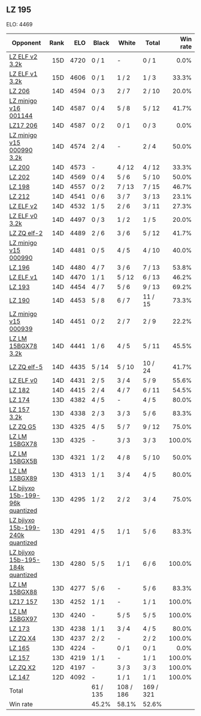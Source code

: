 ## LZ 195 ##

ELO: 4469

Opponent | Rank | ELO | Black | White | Total | Win rate
---------|-----:|----:|-------|-------|-------|-------:
[LZ ELF v2 3.2k](LZ%20ELF%20v2%203.2k.md) | 15D | 4720 | 0 / 1 | - | 0 / 1 | 0.0%
[LZ ELF v1 3.2k](LZ%20ELF%20v1%203.2k.md) | 15D | 4606 | 0 / 1 | 1 / 2 | 1 / 3 | 33.3%
[LZ 206](LZ%20206.md) | 14D | 4594 | 0 / 3 | 2 / 7 | 2 / 10 | 20.0%
[LZ minigo v16 001144](LZ%20minigo%20v16%20001144.md) | 14D | 4587 | 0 / 4 | 5 / 8 | 5 / 12 | 41.7%
[LZ17 206](LZ17%20206.md) | 14D | 4587 | 0 / 2 | 0 / 1 | 0 / 3 | 0.0%
[LZ minigo v15 000990 3.2k](LZ%20minigo%20v15%20000990%203.2k.md) | 14D | 4574 | 2 / 4 | - | 2 / 4 | 50.0%
[LZ 200](LZ%20200.md) | 14D | 4573 | - | 4 / 12 | 4 / 12 | 33.3%
[LZ 202](LZ%20202.md) | 14D | 4569 | 0 / 4 | 5 / 6 | 5 / 10 | 50.0%
[LZ 198](LZ%20198.md) | 14D | 4557 | 0 / 2 | 7 / 13 | 7 / 15 | 46.7%
[LZ 212](LZ%20212.md) | 14D | 4541 | 0 / 6 | 3 / 7 | 3 / 13 | 23.1%
[LZ ELF v2](LZ%20ELF%20v2.md) | 14D | 4532 | 1 / 5 | 2 / 6 | 3 / 11 | 27.3%
[LZ ELF v0 3.2k](LZ%20ELF%20v0%203.2k.md) | 14D | 4497 | 0 / 3 | 1 / 2 | 1 / 5 | 20.0%
[LZ ZQ elf-2](LZ%20ZQ%20elf-2.md) | 14D | 4489 | 2 / 6 | 3 / 6 | 5 / 12 | 41.7%
[LZ minigo v15 000990](LZ%20minigo%20v15%20000990.md) | 14D | 4481 | 0 / 5 | 4 / 5 | 4 / 10 | 40.0%
[LZ 196](LZ%20196.md) | 14D | 4480 | 4 / 7 | 3 / 6 | 7 / 13 | 53.8%
[LZ ELF v1](LZ%20ELF%20v1.md) | 14D | 4470 | 1 / 1 | 5 / 12 | 6 / 13 | 46.2%
[LZ 193](LZ%20193.md) | 14D | 4454 | 4 / 7 | 5 / 6 | 9 / 13 | 69.2%
[LZ 190](LZ%20190.md) | 14D | 4453 | 5 / 8 | 6 / 7 | 11 / 15 | 73.3%
[LZ minigo v15 000939](LZ%20minigo%20v15%20000939.md) | 14D | 4451 | 0 / 2 | 2 / 7 | 2 / 9 | 22.2%
[LZ LM 15BGX78 3.2k](LZ%20LM%2015BGX78%203.2k.md) | 14D | 4441 | 1 / 6 | 4 / 5 | 5 / 11 | 45.5%
[LZ ZQ elf-5](LZ%20ZQ%20elf-5.md) | 14D | 4435 | 5 / 14 | 5 / 10 | 10 / 24 | 41.7%
[LZ ELF v0](LZ%20ELF%20v0.md) | 14D | 4431 | 2 / 5 | 3 / 4 | 5 / 9 | 55.6%
[LZ 182](LZ%20182.md) | 14D | 4415 | 2 / 4 | 4 / 7 | 6 / 11 | 54.5%
[LZ 174](LZ%20174.md) | 13D | 4382 | 4 / 5 | - | 4 / 5 | 80.0%
[LZ 157 3.2k](LZ%20157%203.2k.md) | 13D | 4338 | 2 / 3 | 3 / 3 | 5 / 6 | 83.3%
[LZ ZQ G5](LZ%20ZQ%20G5.md) | 13D | 4325 | 4 / 5 | 5 / 7 | 9 / 12 | 75.0%
[LZ LM 15BGX78](LZ%20LM%2015BGX78.md) | 13D | 4325 | - | 3 / 3 | 3 / 3 | 100.0%
[LZ LM 15BGX5B](LZ%20LM%2015BGX5B.md) | 13D | 4321 | 1 / 2 | 4 / 8 | 5 / 10 | 50.0%
[LZ LM 15BGX89](LZ%20LM%2015BGX89.md) | 13D | 4313 | 1 / 1 | 3 / 4 | 4 / 5 | 80.0%
[LZ bjiyxo 15b-199-96k quantized](LZ%20bjiyxo%2015b-199-96k%20quantized.md) | 13D | 4295 | 1 / 2 | 2 / 2 | 3 / 4 | 75.0%
[LZ bjiyxo 15b-199-240k quantized](LZ%20bjiyxo%2015b-199-240k%20quantized.md) | 13D | 4291 | 4 / 5 | 1 / 1 | 5 / 6 | 83.3%
[LZ bjiyxo 15b-195-184k quantized](LZ%20bjiyxo%2015b-195-184k%20quantized.md) | 13D | 4280 | 5 / 5 | 1 / 1 | 6 / 6 | 100.0%
[LZ LM 15BGX88](LZ%20LM%2015BGX88.md) | 13D | 4277 | 5 / 6 | - | 5 / 6 | 83.3%
[LZ17 157](LZ17%20157.md) | 13D | 4252 | 1 / 1 | - | 1 / 1 | 100.0%
[LZ LM 15BGX97](LZ%20LM%2015BGX97.md) | 13D | 4240 | - | 5 / 5 | 5 / 5 | 100.0%
[LZ 173](LZ%20173.md) | 13D | 4238 | 1 / 1 | 3 / 4 | 4 / 5 | 80.0%
[LZ ZQ X4](LZ%20ZQ%20X4.md) | 13D | 4237 | 2 / 2 | - | 2 / 2 | 100.0%
[LZ 165](LZ%20165.md) | 13D | 4224 | - | 0 / 1 | 0 / 1 | 0.0%
[LZ 157](LZ%20157.md) | 13D | 4219 | 1 / 1 | - | 1 / 1 | 100.0%
[LZ ZQ X2](LZ%20ZQ%20X2.md) | 12D | 4197 | - | 3 / 3 | 3 / 3 | 100.0%
[LZ 147](LZ%20147.md) | 12D | 4092 | - | 1 / 1 | 1 / 1 | 100.0%
Total | | | 61 / 135 | 108 / 186 | 169 / 321 | 
Win rate| | | 45.2% | 58.1% | 52.6% | 
